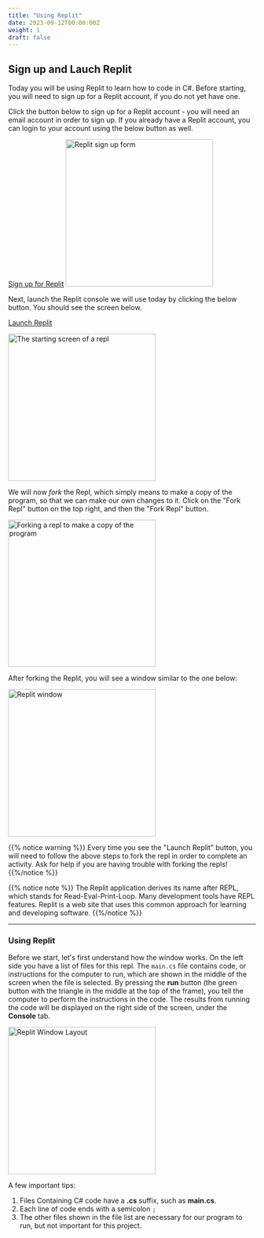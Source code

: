 ```yaml
---
title: "Using Replit"
date: 2023-09-12T00:00:00Z
weight: 1
draft: false
---
```


## Sign up and Lauch Replit

Today you will be using Replit to learn how to code in C#. Before starting, you will need to sign up for a Replit account, if you do not yet have one. 

Click the button below to sign up for a Replit account - you will need an email account in order to sign up. If you already have a Replit account, you can login to your account using the below button as well.

<a class="my-2 mx-4 btn btn-info" href="https://replit.com/signup" target="_blank">Sign up for Replit</a>
<img src="../images/replit-signup.png" height="300" alt="Replit sign up form" />

Next, launch the Replit console we will use today by clicking the below button. You should see the screen below.

<a class="my-2 mx-4 btn btn-info" href="https://replit.com/@JimPiquant/CSharpBasicsTest" target="_blank">Launch Replit</a>

<img src="../images/replit-start-screen.png" height="300" alt="The starting screen of a repl" />

We will now *fork* the Repl, which simply means to make a copy of the program, so that we can make our own changes to it. Click on the "Fork Repl" button on the top right, and then the "Fork Repl" button.

<img src="../images/replit-fork.png" height="300" alt="Forking a repl to make a copy of the program" />

After forking the Replit, you will see a window similar to the one below:

<img src="../images/replit-window.png" height="300" alt="Replit window" />

{{% notice warning %}}
Every time you see the "Launch Replit" button, you will need to follow the above steps to fork the repl in order to complete an activity. Ask for help if you are having trouble with forking the repls!
{{%/notice %}}

{{% notice note %}}
The Replit application derives its name after REPL, which stands for Read-Eval-Print-Loop. Many development tools have REPL features.  Replit is a web site that uses this common approach for learning and developing software.
{{%/notice %}}

*********************************************************

### Using Replit
Before we start, let's first understand how the window works. On the left side you have a list of files for this repl.  The `main.cs` file contains code, or instructions for the computer to run, which are shown in the middle of the screen when the file is selected. By pressing the **run** button (the green button with the triangle in the middle at the top of the frame), you tell the computer to perform the instructions in the code.  The results from running the code will be displayed on the right side of the screen, under the **Console** tab.

<img src="../images/replit-overview.png" height="300" alt="Replit Window Layout" />

A few important tips:
1. Files Containing C# code have a **.cs** suffix, such as **main.cs**. 
1. Each line of code ends with a semicolon `;`
1. The other files shown in the file list are necessary for our program to run, but not important for this project.

